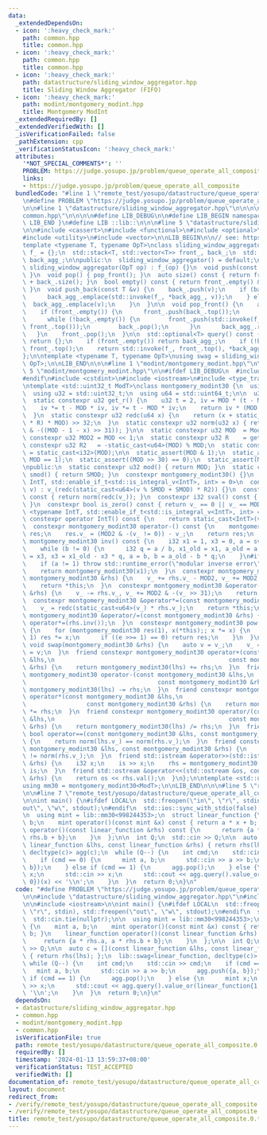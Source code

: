 ```yaml
---
data:
  _extendedDependsOn:
  - icon: ':heavy_check_mark:'
    path: common.hpp
    title: common.hpp
  - icon: ':heavy_check_mark:'
    path: common.hpp
    title: common.hpp
  - icon: ':heavy_check_mark:'
    path: datastructure/sliding_window_aggregator.hpp
    title: Sliding Window Aggregator (FIFO)
  - icon: ':heavy_check_mark:'
    path: modint/montgomery_modint.hpp
    title: Montgomery ModInt
  _extendedRequiredBy: []
  _extendedVerifiedWith: []
  _isVerificationFailed: false
  _pathExtension: cpp
  _verificationStatusIcon: ':heavy_check_mark:'
  attributes:
    '*NOT_SPECIAL_COMMENTS*': ''
    PROBLEM: https://judge.yosupo.jp/problem/queue_operate_all_composite
    links:
    - https://judge.yosupo.jp/problem/queue_operate_all_composite
  bundledCode: "#line 1 \"remote_test/yosupo/datastructure/queue_operate_all_composite.0.test.cpp\"\
    \n#define PROBLEM \"https://judge.yosupo.jp/problem/queue_operate_all_composite\"\
    \n\n#line 1 \"datastructure/sliding_window_aggregator.hpp\"\n\n\n\n#line 1 \"\
    common.hpp\"\n\n\n\n#define LIB_DEBUG\n\n#define LIB_BEGIN namespace lib {\n#define\
    \ LIB_END }\n#define LIB ::lib::\n\n\n#line 5 \"datastructure/sliding_window_aggregator.hpp\"\
    \n\n#include <cassert>\n#include <functional>\n#include <optional>\n#include <stack>\n\
    #include <utility>\n#include <vector>\n\nLIB_BEGIN\n\n// see: https://www.hirzels.com/martin/papers/debs17-tutorial.pdf\n\
    template <typename T, typename OpT>\nclass sliding_window_aggregator {\n  OpT\
    \ f_ = {};\n  std::stack<T, std::vector<T>> front_, back_;\n  std::optional<T>\
    \ back_agg_;\n\npublic:\n  sliding_window_aggregator() = default;\n  explicit\
    \ sliding_window_aggregator(OpT op) : f_(op) {}\n  void push(const T &v) { push_back(v);\
    \ }\n  void pop() { pop_front(); }\n  auto size() const { return front_.size()\
    \ + back_.size(); }\n  bool empty() const { return front_.empty() && back_.empty();\
    \ }\n  void push_back(const T &v) {\n    back_.push(v);\n    if (back_agg_) {\n\
    \      back_agg_.emplace(std::invoke(f_, *back_agg_, v));\n    } else {\n    \
    \  back_agg_.emplace(v);\n    }\n  }\n\n  void pop_front() {\n    assert(!empty());\n\
    \    if (front_.empty()) {\n      front_.push(back_.top());\n      back_.pop();\n\
    \      while (!back_.empty()) {\n        front_.push(std::invoke(f_, back_.top(),\
    \ front_.top()));\n        back_.pop();\n      }\n      back_agg_.reset();\n \
    \   }\n    front_.pop();\n  }\n\n  std::optional<T> query() const {\n    if (empty())\
    \ return {};\n    if (front_.empty()) return back_agg_;\n    if (!back_agg_) return\
    \ front_.top();\n    return std::invoke(f_, front_.top(), *back_agg_);\n  }\n\
    };\n\ntemplate <typename T, typename OpT>\nusing swag = sliding_window_aggregator<T,\
    \ OpT>;\n\nLIB_END\n\n\n#line 1 \"modint/montgomery_modint.hpp\"\n\n\n\n#line\
    \ 5 \"modint/montgomery_modint.hpp\"\n\n#ifdef LIB_DEBUG\n  #include <stdexcept>\n\
    #endif\n#include <cstdint>\n#include <iostream>\n#include <type_traits>\n\nLIB_BEGIN\n\
    \ntemplate <std::uint32_t ModT>\nclass montgomery_modint30 {\n  using i32 = std::int32_t;\n\
    \  using u32 = std::uint32_t;\n  using u64 = std::uint64_t;\n\n  u32 v_{};\n\n\
    \  static constexpr u32 get_r() {\n    u32 t = 2, iv = MOD * (t - MOD * MOD);\n\
    \    iv *= t - MOD * iv, iv *= t - MOD * iv;\n    return iv * (MOD * iv - t);\n\
    \  }\n  static constexpr u32 redc(u64 x) {\n    return (x + static_cast<u64>(static_cast<u32>(x)\
    \ * R) * MOD) >> 32;\n  }\n  static constexpr u32 norm(u32 x) { return x - (MOD\
    \ & -((MOD - 1 - x) >> 31)); }\n\n  static constexpr u32 MOD  = ModT;\n  static\
    \ constexpr u32 MOD2 = MOD << 1;\n  static constexpr u32 R    = get_r();\n  static\
    \ constexpr u32 R2   = -static_cast<u64>(MOD) % MOD;\n  static constexpr i32 SMOD\
    \ = static_cast<i32>(MOD);\n\n  static_assert(MOD & 1);\n  static_assert(-R *\
    \ MOD == 1);\n  static_assert((MOD >> 30) == 0);\n  static_assert(MOD != 1);\n\
    \npublic:\n  static constexpr u32 mod() { return MOD; }\n  static constexpr i32\
    \ smod() { return SMOD; }\n  constexpr montgomery_modint30() {}\n  template <typename\
    \ IntT, std::enable_if_t<std::is_integral_v<IntT>, int> = 0>\n  constexpr montgomery_modint30(IntT\
    \ v) : v_(redc(static_cast<u64>(v % SMOD + SMOD) * R2)) {}\n  constexpr u32 val()\
    \ const { return norm(redc(v_)); }\n  constexpr i32 sval() const { return norm(redc(v_));\
    \ }\n  constexpr bool is_zero() const { return v_ == 0 || v_ == MOD; }\n  template\
    \ <typename IntT, std::enable_if_t<std::is_integral_v<IntT>, int> = 0>\n  explicit\
    \ constexpr operator IntT() const {\n    return static_cast<IntT>(val());\n  }\n\
    \  constexpr montgomery_modint30 operator-() const {\n    montgomery_modint30\
    \ res;\n    res.v_ = (MOD2 & -(v_ != 0)) - v_;\n    return res;\n  }\n  constexpr\
    \ montgomery_modint30 inv() const {\n    i32 x1 = 1, x3 = 0, a = sval(), b = SMOD;\n\
    \    while (b != 0) {\n      i32 q = a / b, x1_old = x1, a_old = a;\n      x1\
    \ = x3, x3 = x1_old - x3 * q, a = b, b = a_old - b * q;\n    }\n#ifdef LIB_DEBUG\n\
    \    if (a != 1) throw std::runtime_error(\"modular inverse error\");\n#endif\n\
    \    return montgomery_modint30(x1);\n  }\n  constexpr montgomery_modint30 &operator+=(const\
    \ montgomery_modint30 &rhs) {\n    v_ += rhs.v_ - MOD2, v_ += MOD2 & -(v_ >> 31);\n\
    \    return *this;\n  }\n  constexpr montgomery_modint30 &operator-=(const montgomery_modint30\
    \ &rhs) {\n    v_ -= rhs.v_, v_ += MOD2 & -(v_ >> 31);\n    return *this;\n  }\n\
    \  constexpr montgomery_modint30 &operator*=(const montgomery_modint30 &rhs) {\n\
    \    v_ = redc(static_cast<u64>(v_) * rhs.v_);\n    return *this;\n  }\n  constexpr\
    \ montgomery_modint30 &operator/=(const montgomery_modint30 &rhs) {\n    return\
    \ operator*=(rhs.inv());\n  }\n  constexpr montgomery_modint30 pow(u64 e) const\
    \ {\n    for (montgomery_modint30 res(1), x(*this);; x *= x) {\n      if (e &\
    \ 1) res *= x;\n      if ((e >>= 1) == 0) return res;\n    }\n  }\n  constexpr\
    \ void swap(montgomery_modint30 &rhs) {\n    auto v = v_;\n    v_ = rhs.v_, rhs.v_\
    \ = v;\n  }\n  friend constexpr montgomery_modint30 operator+(const montgomery_modint30\
    \ &lhs,\n                                                 const montgomery_modint30\
    \ &rhs) {\n    return montgomery_modint30(lhs) += rhs;\n  }\n  friend constexpr\
    \ montgomery_modint30 operator-(const montgomery_modint30 &lhs,\n            \
    \                                     const montgomery_modint30 &rhs) {\n    return\
    \ montgomery_modint30(lhs) -= rhs;\n  }\n  friend constexpr montgomery_modint30\
    \ operator*(const montgomery_modint30 &lhs,\n                                \
    \                 const montgomery_modint30 &rhs) {\n    return montgomery_modint30(lhs)\
    \ *= rhs;\n  }\n  friend constexpr montgomery_modint30 operator/(const montgomery_modint30\
    \ &lhs,\n                                                 const montgomery_modint30\
    \ &rhs) {\n    return montgomery_modint30(lhs) /= rhs;\n  }\n  friend constexpr\
    \ bool operator==(const montgomery_modint30 &lhs, const montgomery_modint30 &rhs)\
    \ {\n    return norm(lhs.v_) == norm(rhs.v_);\n  }\n  friend constexpr bool operator!=(const\
    \ montgomery_modint30 &lhs, const montgomery_modint30 &rhs) {\n    return norm(lhs.v_)\
    \ != norm(rhs.v_);\n  }\n  friend std::istream &operator>>(std::istream &is, montgomery_modint30\
    \ &rhs) {\n    i32 x;\n    is >> x;\n    rhs = montgomery_modint30(x);\n    return\
    \ is;\n  }\n  friend std::ostream &operator<<(std::ostream &os, const montgomery_modint30\
    \ &rhs) {\n    return os << rhs.val();\n  }\n};\n\ntemplate <std::uint32_t ModT>\n\
    using mm30 = montgomery_modint30<ModT>;\n\nLIB_END\n\n\n#line 5 \"remote_test/yosupo/datastructure/queue_operate_all_composite.0.test.cpp\"\
    \n\n#line 7 \"remote_test/yosupo/datastructure/queue_operate_all_composite.0.test.cpp\"\
    \n\nint main() {\n#ifdef LOCAL\n  std::freopen(\"in\", \"r\", stdin), std::freopen(\"\
    out\", \"w\", stdout);\n#endif\n  std::ios::sync_with_stdio(false);\n  std::cin.tie(nullptr);\n\
    \n  using mint = lib::mm30<998244353>;\n  struct linear_function {\n    mint a,\
    \ b;\n    mint operator()(const mint &x) const { return a * x + b; }\n    linear_function\
    \ operator()(const linear_function &rhs) const {\n      return {a * rhs.a, a *\
    \ rhs.b + b};\n    }\n  };\n\n  int Q;\n  std::cin >> Q;\n\n  auto c = [](const\
    \ linear_function &lhs, const linear_function &rhs) { return rhs(lhs); };\n  lib::swag<linear_function,\
    \ decltype(c)> agg(c);\n  while (Q--) {\n    int cmd;\n    std::cin >> cmd;\n\
    \    if (cmd == 0) {\n      mint a, b;\n      std::cin >> a >> b;\n      agg.push({a,\
    \ b});\n    } else if (cmd == 1) {\n      agg.pop();\n    } else {\n      mint\
    \ x;\n      std::cin >> x;\n      std::cout << agg.query().value_or(linear_function{1,\
    \ 0})(x) << '\\n';\n    }\n  }\n  return 0;\n}\n"
  code: "#define PROBLEM \"https://judge.yosupo.jp/problem/queue_operate_all_composite\"\
    \n\n#include \"datastructure/sliding_window_aggregator.hpp\"\n#include \"modint/montgomery_modint.hpp\"\
    \n\n#include <iostream>\n\nint main() {\n#ifdef LOCAL\n  std::freopen(\"in\",\
    \ \"r\", stdin), std::freopen(\"out\", \"w\", stdout);\n#endif\n  std::ios::sync_with_stdio(false);\n\
    \  std::cin.tie(nullptr);\n\n  using mint = lib::mm30<998244353>;\n  struct linear_function\
    \ {\n    mint a, b;\n    mint operator()(const mint &x) const { return a * x +\
    \ b; }\n    linear_function operator()(const linear_function &rhs) const {\n \
    \     return {a * rhs.a, a * rhs.b + b};\n    }\n  };\n\n  int Q;\n  std::cin\
    \ >> Q;\n\n  auto c = [](const linear_function &lhs, const linear_function &rhs)\
    \ { return rhs(lhs); };\n  lib::swag<linear_function, decltype(c)> agg(c);\n \
    \ while (Q--) {\n    int cmd;\n    std::cin >> cmd;\n    if (cmd == 0) {\n   \
    \   mint a, b;\n      std::cin >> a >> b;\n      agg.push({a, b});\n    } else\
    \ if (cmd == 1) {\n      agg.pop();\n    } else {\n      mint x;\n      std::cin\
    \ >> x;\n      std::cout << agg.query().value_or(linear_function{1, 0})(x) <<\
    \ '\\n';\n    }\n  }\n  return 0;\n}\n"
  dependsOn:
  - datastructure/sliding_window_aggregator.hpp
  - common.hpp
  - modint/montgomery_modint.hpp
  - common.hpp
  isVerificationFile: true
  path: remote_test/yosupo/datastructure/queue_operate_all_composite.0.test.cpp
  requiredBy: []
  timestamp: '2024-01-13 13:59:37+08:00'
  verificationStatus: TEST_ACCEPTED
  verifiedWith: []
documentation_of: remote_test/yosupo/datastructure/queue_operate_all_composite.0.test.cpp
layout: document
redirect_from:
- /verify/remote_test/yosupo/datastructure/queue_operate_all_composite.0.test.cpp
- /verify/remote_test/yosupo/datastructure/queue_operate_all_composite.0.test.cpp.html
title: remote_test/yosupo/datastructure/queue_operate_all_composite.0.test.cpp
---
```


